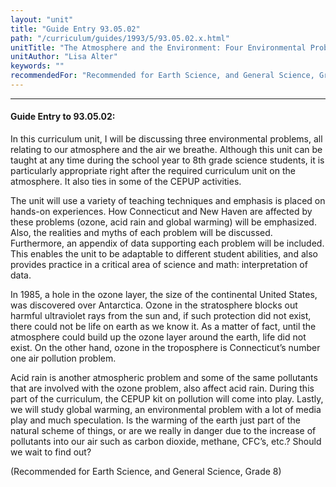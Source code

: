 ```yaml
---
layout: "unit"
title: "Guide Entry 93.05.02"
path: "/curriculum/guides/1993/5/93.05.02.x.html"
unitTitle: "The Atmosphere and the Environment: Four Environmental Problems"
unitAuthor: "Lisa Alter"
keywords: ""
recommendedFor: "Recommended for Earth Science, and General Science, Grade 8"
---
```

<body>
<hr/>
<h4>
Guide Entry to 93.05.02:
</h4>
In this curriculum unit, I will be discussing three environmental problems, all relating to our atmosphere and the air we breathe. Although this unit can be taught at any time during the school year to 8th grade science students, it is particularly appropriate right after the required curriculum unit on the atmosphere. It also ties in some of the CEPUP activities.
<p>
The unit will use a variety of teaching techniques and emphasis is placed on hands-on experiences. How Connecticut and New Haven are affected by these problems (ozone, acid rain and global warming) will be emphasized. Also, the realities and myths of each problem will be discussed. Furthermore, an appendix of data supporting each problem will be included. This enables the unit to be adaptable to different student abilities, and also provides practice in a critical area of science and math: interpretation of data.
</p>
<p>
In 1985, a hole in the ozone layer, the size of the continental United States, was discovered over Antarctica. Ozone in the stratosphere blocks out harmful ultraviolet rays from the sun and, if such protection did not exist, there could not be life on earth as we know it. As a matter of fact, until the atmosphere could build up the ozone layer around the earth, life did not exist. On the other hand, ozone in the troposphere is Connecticut’s number one air pollution problem.
</p>
<p>
Acid rain is another atmospheric problem and some of the same pollutants that are involved with the ozone problem, also affect acid rain. During this part of the curriculum, the CEPUP kit on pollution will come into play. Lastly, we will study global warming, an environmental problem with a lot of media play and much speculation. Is the warming of the earth just part of the natural scheme of things, or are we really in danger due to the increase of pollutants into our air such as carbon dioxide, methane, CFC’s, etc.? Should we wait to find out?
</p>
<p>
(Recommended for Earth Science, and General Science, Grade 8)
</p>
</body>